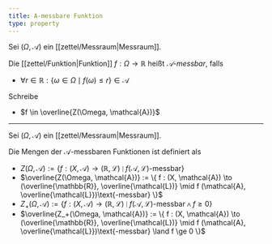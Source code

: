 ```yaml
---
title: A-messbare Funktion
type: property
---
```


Sei $(\Omega, \mathcal{A})$ ein [[zettel/Messraum|Messraum]].

Die [[zettel/Funktion|Funktion]] $f : \Omega \to \mathbb{R}$ heißt *$\mathcal{A}$-messbar*, falls
- $\forall r \in \mathbb{R} : \{ \omega \in \Omega \mid f(\omega) \le r \} \in \mathcal{A}$

Schreibe
- $f \in \overline{Z(\Omega, \mathcal{A})}$

---

Sei $(\Omega, \mathcal{A})$ ein [[zettel/Messraum|Messraum]].

Die Mengen der $\mathcal{A}$-messbaren Funktionen ist definiert als
- $Z(\Omega, \mathcal{A}) := \{ f : (X, \mathcal{A}) \to (\mathbb{R}, \mathcal{L}) \mid f (\mathcal{A}, \mathcal{L})\text{-messbar} \}$
- $\overline{Z(\Omega, \mathcal{A})} := \{ f : (X, \mathcal{A}) \to (\overline{\mathbb{R}}, \overline{\mathcal{L})} \mid f (\mathcal{A}, \overline{\mathcal{L}})\text{-messbar} \}$
- $Z_+(\Omega, \mathcal{A}) := \{ f : (X, \mathcal{A}) \to (\mathbb{R}, \mathcal{L}) \mid f (\mathcal{A}, \mathcal{L})\text{-messbar} \land f \ge 0 \}$
- $\overline{Z_+(\Omega, \mathcal{A})} := \{ f : (X, \mathcal{A}) \to (\overline{\mathbb{R}}, \overline{\mathcal{L})} \mid f (\mathcal{A}, \overline{\mathcal{L}})\text{-messbar} \land f \ge 0 \}$
